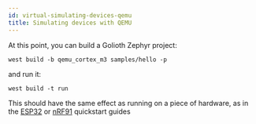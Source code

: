 ```yaml
---
id: virtual-simulating-devices-qemu
title: Simulating devices with QEMU
---
```



At this point, you can build a Golioth Zephyr project:

```
west build -b qemu_cortex_m3 samples/hello -p
```

and run it:

```
west build -t run
```

This should have the same effect as running on a piece of hardware, as in the [ESP32](/docs/guides/esp32-quickstart/esp32-overview) or [nRF91](/docs/guides/nrf91-quickstart/nrf91-overview) quickstart guides